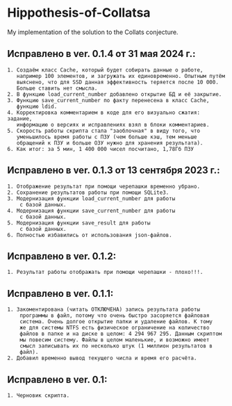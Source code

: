 # Hippothesis-of-Collatsa
My implementation of the solution to the Collats conjecture.

Исправлено в ver. 0.1.4 от 31 мая 2024 г.:
------------------------------------------
    1. Создаём класс Cache, который будет собирать данные о работе,
       например 100 элементов, и загружать их единовременно. Опытным путём
       выяснено, что для SSD данная эффективность теряется после 10 000.
       Больше ставить нет смысла.
    2. В функцию load_current_number добавлено открытие БД и её закрытие.
    3. Функцию save_current_number по факту перенесена в класс Cache,
       функцию ldid.
    4. Корректировка комментарием в коде для его визуально сжатия: задание,
       информацию о версиях и исправлениях взял в блоки комментариев.
    5. Скорость работы скрипта стала "заоблочная" в виду того, что
       уменьшилось время работы с ПЗУ (чем больше кэш, тем меньше
       обращений к ПЗУ и больше ОЗУ нужно для хранения результата).
    6. Как итог: за 5 мин, 1 400 000 чисел посчитано, 1,78Гб ПЗУ

Исправлено в ver. 0.1.3 от 13 сентября 2023 г.:
-----------------------------------------------
    1. Отображение результат при помощи черепашки временно убрано.
    2. Сохранение результатов работы при помощи SQLite3.
    3. Модернизация функции load_current_number для работы
        с базой данных.
    4. Модернизация функции save_current_number для работы
        с базой данных.
    5. Модернизация функции save_result для работы
        с базой данных.
    6. Полностью избавились от использования json-файлов.

Исправлено в ver. 0.1.2:
------------------------
    1. Результат работы отображать при помощи черепашки - плохо!!!.

Исправлено в ver. 0.1.1:
------------------------
    1. Закоментирована (читать ОТКЛЮЧЕНА) запись результата работы
        программы в файл, потому что очень быстро засоряется файловая
        система. Очень долгое открытие папки и удаление файлов. К тому
        же для системы NTFS есть физическое ограничение на количество
        файлов в папке и на диске в целом: 4 294 967 295. Данным скриптом
        мы повесим систему. Файлы в целом маленькие, и возможно имеет
        смысл записывать их по несколько штук (1 миллион результатов в
        файл).
    2. Добавил временно вывод текущего числа и время его расчёта.

Исправлено в ver. 0.1:
----------------------
    1. Черновик скрипта.